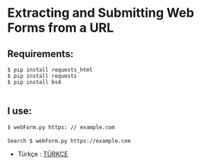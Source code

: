 # Extracting and Submitting Web Forms from a URL
## Requirements:
`$ pip install requests_html` <br>
`$ pip install requests` <br>
`$ pip install bs4` <br>
<br>
## I use:
`$ webForm.py https: // example.com` <br> <br>
`Search $ webForm.py https://example.com` <br>

- Türkçe : [TÜRKÇE](https://github.com/vedatonal38/web-forms/blob/main/README_TR.md "TÜRKÇE")
